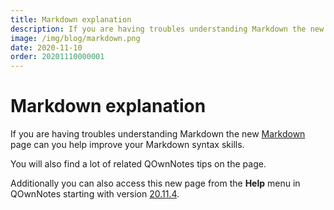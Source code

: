 ```yaml
---
title: Markdown explanation
description: If you are having troubles understanding Markdown the new Markdown page can you help improve your Markdown syntax skills.
image: /img/blog/markdown.png
date: 2020-11-10
order: 20201110000001
---
```


# Markdown explanation

<BlogDate v-bind:fm="$frontmatter" />


If you are having troubles understanding Markdown the new [Markdown](../getting-started/markdown.md) page can you help improve your Markdown syntax skills.

You will also find a lot of related QOwnNotes tips on the page.

Additionally you can also access this new page from the **Help** menu in QOwnNotes starting with version [20.11.4](http://../changelog.md#_20-11-4).